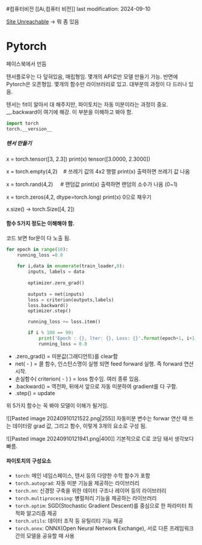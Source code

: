 #컴퓨터비전 
[[Ai,컴퓨터 비전]]
last modification: 2024-09-10

[Site Unreachable](https://colab.research.google.com/drive/1OERTjROxyB5xAvfhxfHTN2IY5VSSs_Ni#scrollTo=f9Xx-jP92OgP) -> 뭐 좀 있음

# Pytorch
페이스북에서 만듬

텐서플로우는 다 덮혀있음, 매립형임. 몇개의 API로만 모델 만들기 가능.
반면에 Pytorch은 오픈형임. 몇개의 함수만 라이브러리로 있고. 대부분의 과정이 다 드러나 있음.

텐서는 fit이 알아서 대 해주지만, 파이토치는 자동 미분이라는 과정이 중요. \_\_.backward이 여기에 해강. 이 부분을 이해하고 봐야 함.

```python
import torch
torch.__version__
```

##### 텐서 만들기
x = torch.tensor(\[3, 2.3])
print(x)
tensor(\[3.0000, 2.3000])

x = torch.empty(4,2)    # 쓰레기 값의 4x2 행렬
print(x)
출력하면 쓰레기 값 나옴

x = torch.rand(4,2)     # 랜덤값
print(x)
출력하면 랜덤의 소수가 나옴 (0~1)

x = torch.zeros(4,2, dtype=torch.long)
print(x)
0으로 채우기

x.size()
-> torch.Size(\[4, 2])
#### 함수 5가지 정도는 이해해야 함.
코드 보면 for문이 다 노출 됨.
```python
for epoch in range(10):
    running_loss =0.0
    
    for i,data in enumerate(train_loader,0):
        inputs, labels = data
        
        optimizer.zero_grad()
  
        outputs = net(inputs)
        loss = criterion(outputs,labels)
        loss.backward()
        optimizer.step()

        running_loss += loss.item()

        if i % 100 == 99:
            print('Epoch : {}, lter: {}, Loss: {}'.format(epoch+1, i+1, running_loss/2000))
            running_loss = 0.0
```
- .zero_grad() = 미분값(그래디언트)를 clear함
- net( - ) = 콜 함수, 인스턴스명이 실행 되면 feed forward 실행. 즉 forward 연산 시작.
- 손실함수( criterion( - ) ) = loss 함수임. 여러 종류 있음.
- .backward() = 역전파, 뒤에서 앞으로 자동 미분하여 gradient를 다 구함.
- .step() = update

위 5가지 함수는 꼭 봐야 모델이 이해가 될거임.

![[Pasted image 20240910121522.png|255]]
자동미분 변수는 forwar 연산 때 쓰는 데이터랑 grad 값, 그리고 함수, 이렇게 3개의 요소로 구성 됨.

![[Pasted image 20240910121941.png|400]]
기본적으로 C로 코딩 돼서 생각보다 빠름.

#### 파이토치의 구성요소

- `torch`: 메인 네임스페이스, 텐서 등의 다양한 수학 함수가 포함
- `torch.autograd`: 자동 미분 기능을 제공하는 라이브러리
- `torch.nn`: 신경망 구축을 위한 데이터 구조나 레이어 등의 라이브러리
- `torch.multiprocessing`: 병럴처리 기능을 제공하는 라이브러리
- `torch.optim`: SGD(Stochastic Gradient Descent)를 중심으로 한 파라미터 최적화 알고리즘 제공
- `torch.utils`: 데이터 조작 등 유틸리티 기능 제공
- `torch.onnx`: ONNX(Open Neural Network Exchange), 서로 다른 프레임워크 간의 모델을 공유할 때 사용